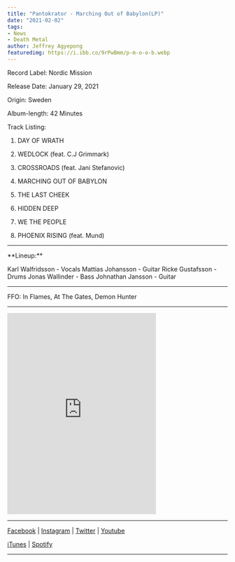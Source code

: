 ```yaml
---
title: "Pantokrator - Marching Out of Babylon(LP)"
date: "2021-02-02"
tags:
- News
- Death Metal
author: Jeffrey Agyepong
featuredimg: https://i.ibb.co/9rPwBmm/p-m-o-o-b.webp
---
```



Record Label: Nordic Mission

Release Date: January 29, 2021

Origin: Sweden

Album-length: 42 Minutes

Track Listing:
1. DAY OF WRATH

2. WEDLOCK (feat. C.J Grimmark)

3. CROSSROADS (feat. Jani Stefanovic)

4. MARCHING OUT OF BABYLON

5. THE LAST CHEEK

6. HIDDEN DEEP

7. WE THE PEOPLE

8. PHOENIX RISING (feat. Mund)
<hr>
**Lineup:**

Karl Walfridsson - Vocals
Mattias Johansson - Guitar 
Ricke Gustafsson - Drums
Jonas Wallinder - Bass 
Johnathan Jansson - Guitar


<hr>

FFO: In Flames, At The Gates, Demon Hunter

<hr>

   <iframe style="border: 0; width: 340px; height: 460px;" src="https://bandcamp.com/EmbeddedPlayer/album=2394117014/size=large/bgcol=ffffff/linkcol=0687f5/tracklist=false/transparent=true/" seamless><a href="https://officialpantokrator.bandcamp.com/album/marching-out-of-babylon-3">MARCHING OUT OF BABYLON by PANTOKRATOR</a></iframe>

   <hr>



[Facebook](https://web.facebook.com/Pantokrator?_rdc=1&_rdr) | [Instagram](https://www.instagram.com/pantokratorsweofficial/) | [Twitter](https://twitter.com/PantokratorSwe) | [Youtube](https://www.youtube.com/channel/UCx6_htPQXIVHfiyEG_Onqqw)

[iTunes](https://music.apple.com/us/album/marching-out-of-babylon/1544078484) | [Spotify](https://open.spotify.com/album/2S8LfjWVYhuKVuYVJSoCus?si=7gWyThHBQleiCB4Pb2TDew)



<hr>